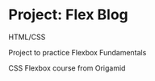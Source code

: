 # Project: Flex Blog

HTML/CSS

Project to practice Flexbox Fundamentals

CSS Flexbox course from Origamid
